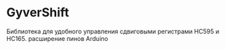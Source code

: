 # GyverShift
 Библиотека для удобного управления сдвиговыми регистрами HC595 и HC165. расширение пинов Arduino

